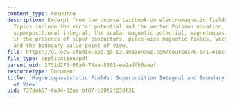 ```yaml
---
content_type: resource
description: Excerpt from the course textbook on electromagnetic fields and energy.
  Topics include the vector potential and the vector Poisson equation, the Biot-Savart
  superpositional integral, the scalar magnetic potential, magnetoquasistatic fields
  in the presence of super conductors, piece-wise magnetic fields, vector potential,
  and the boundary value point of view.
file: https://ol-ocw-studio-app-qa.s3.amazonaws.com/courses/6-641-electromagnetic-fields-forces-and-motion-spring-2005/737dab574a3432aabf07c80f2f230f31_08.pdf
file_type: application/pdf
parent_uid: 2731d273-06a6-74aa-8502-ee2adfb6aaaf
resourcetype: Document
title: 'Magnetoquasistatic Fields: Superposition Integral and Boundary Value Points
  of View'
uid: 737dab57-4a34-32aa-bf07-c80f2f230f31
---
```

